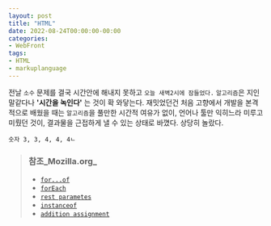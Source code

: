 ```yaml
---
layout: post
title: "HTML"
date: 2022-08-24T00:00:00-00:00
categories:
- WebFront
tags:
- HTML
- markuplanguage
---
```

 전날 `소수` 문제를 결국 시간안에 해내지 못하고 ``오늘 새벽2시에 잠들었다.`` `알고리즘`은 지인말같다나 **'시간을 녹인다'** 는 것이 확 와닿는다. 재밋었던건 처음 고향에서 개발을 본격적으로 배웠을 때는 `알고리즘`을 풀만한 시간적 여유가 없이, 언어나 툴만 익히느라 미루고 미뤘던 것이, 결과물을 근접하게 낼 수 있는 상태로 바꼈다. 상당히 놀랐다.
```
숫자 3, 3, 4, 4, 4ㄴ
```



> 
> ### 참조_Mozilla.org_
> - [`for...of`](https://developer.mozilla.org/ko/docs/Web/JavaScript/Reference/Statements/for...of)
> - [`forEach`](https://developer.mozilla.org/ko/docs/Web/JavaScript/Reference/Global_Objects/Array/forEach)
> - [`rest parametes`](https://developer.mozilla.org/ko/docs/Web/JavaScript/Reference/Functions/rest_parameters)
> - [`instanceof`](https://developer.mozilla.org/ko/docs/Web/JavaScript/Reference/Operators/instanceof)
> - [`addition assignment`](https://developer.mozilla.org/ko/docs/Web/JavaScript/Reference/Operators/Addition_assignment)
> 
